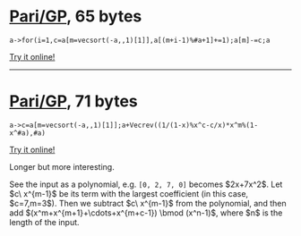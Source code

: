 # [Pari/GP], 65 bytes

    a->for(i=1,c=a[m=vecsort(-a,,1)[1]],a[(m+i-1)%#a+1]+=1);a[m]-=c;a

[Try it online!][TIO-kwhj3ldq]

[Pari/GP]: http://pari.math.u-bordeaux.fr/
[TIO-kwhj3ldq]: https://tio.run/##HczdCsIwDAXgVwkToWEpLP6gMrIXKbkIw0lBXalD8Olrt5vA4TsnyXL0j1QmkGJ@mObsojCNYuEl3/v4mfPivBExBlYlC@7VRs@431nL2gpjX6vqZeytWErPnzPwA2yfQIAJrgQpx/dSoVmpAaswOUNEghA6ggPBhaDTGo@0bk7bPRPcKqpi@QM "Pari/GP – Try It Online"

---

# [Pari/GP], 71 bytes

    a->c=a[m=vecsort(-a,,1)[1]];a+Vecrev((1/(1-x)%x^c-c/x)*x^m%(1-x^#a),#a)

[Try it online!][TIO-kwhjzfk0]

Longer but more interesting.

See the input as a polynomial, e.g. `[0, 2, 7, 0]` becomes \$2x+7x^2\$. Let \$c\ x^{m-1}\$ be its term with the largest coefficient (in this case, \$c=7,m=3\$). Then we subtract \$c\ x^{m-1}\$ from the polynomial, and then add \$(x^m+x^{m+1}+\cdots+x^{m+c-1}) \bmod (x^n-1)\$, where \$n\$ is the length of the input.

[Pari/GP]: http://pari.math.u-bordeaux.fr/
[TIO-kwhjzfk0]: https://tio.run/##HctdCsIwEATgqyyVQlY3tPEHFUmP4UtIYQltKVgbYinx9DH1YQdmPtZzGOXgUw86sWycZjPptXOfOSxCMpFCo6x98OHZudCtQqhKKBmxjK2Troq4j@1UblO7Y6R8ib1/fQWDbKCfgxhBgyK4EfgwvpcMxUYFcIZeMCISGFMTHAmuBLXN9UTbz/mfF4J7Rmsx/QA "Pari/GP – Try It Online"